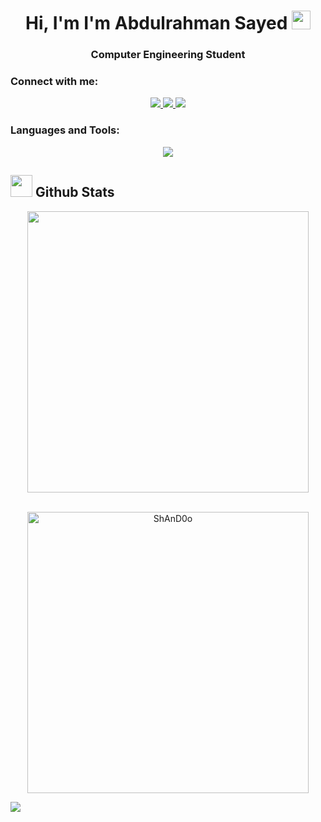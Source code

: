 <h1 align="center">Hi, I'm I'm Abdulrahman Sayed <img width="30px" src="https://raw.githubusercontent.com/iampavangandhi/iampavangandhi/master/gifs/Hi.gif"></h1>

<h3 align="center">Computer Engineering Student</h3>


<h3 align="left">Connect with me:</h3>

<p align="center">
<a href="https://www.linkedin.com/in/abdelrhman-sayed-44927b1aa">
    <img src="https://skillicons.dev/icons?i=linkedin" />
    </a>
<a href="https://twitter.com/1981995A">
    <img src="https://skillicons.dev/icons?i=twitter" />
    </a>
<a href="https://www.instagram.com/abdulrahman___sayed/">
    <img src="https://skillicons.dev/icons?i=instagram" />
    </a>

	
	
<h3 align="left">Languages and Tools:</h3>
<p align="center">
  <a href="https://skillicons.dev">
    <img src="https://skillicons.dev/icons?i=c,cpp,py,html,css,js,ts,nodejs,express,mongo,git,github,docker,kubernetes,bash,linux,md,vscode&theme=light&perline=9" />
      </a></p>

## <img src="https://media.giphy.com/media/iY8CRBdQXODJSCERIr/giphy.gif" width="35"><b> Github Stats </b>


<div align="center">
	<a href="https://github.com/ShAnD0o">
	  <img src="https://github-readme-stats.vercel.app/api?username=ShAnD0o&include_all_commits=true&count_private=true&show_icons=true&line_height=20&title_color=7A7ADB&icon_color=2234AE&text_color=D3D3D3&bg_color=0,000000,130F40" width="450"/>
	</a>
</div>
<br>

<div align="center">
	<p><img align="center" src="https://github-readme-stats.vercel.app/api/top-langs?username=ShAnD0o&show_icons=true&locale=en&layout=compact" alt="ShAnD0o" width="450"/></p>
</div>

<img src="https://user-images.githubusercontent.com/73097560/115834477-dbab4500-a447-11eb-908a-139a6edaec5c.gif">
